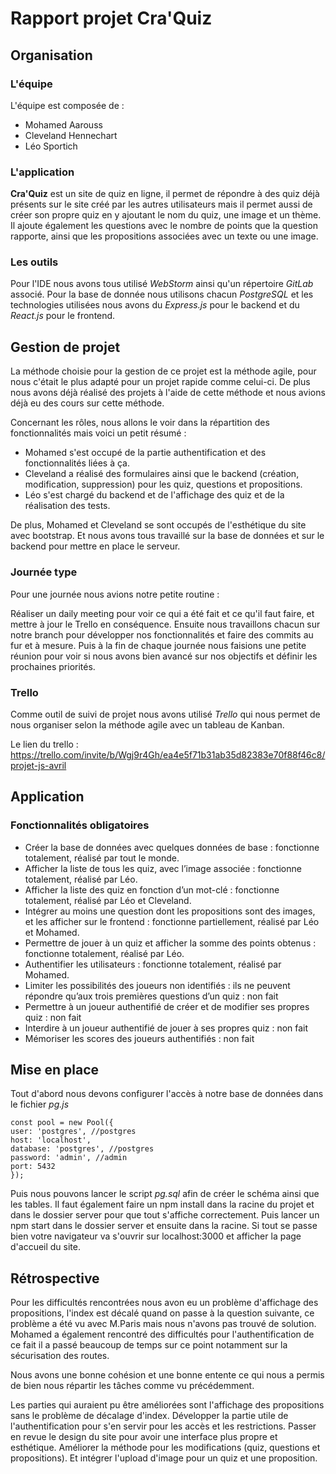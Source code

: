# Rapport projet Cra'Quiz

## Organisation

### L'équipe

L'équipe est composée de :

- Mohamed Aarouss
- Cleveland Hennechart
- Léo Sportich

### L'application

**Cra'Quiz** est un site de quiz en ligne, il permet de répondre à des quiz déjà présents sur le site créé par les autres utilisateurs
mais il permet aussi de créer son propre quiz en y ajoutant le nom du quiz, une image et un thème.
Il ajoute également les questions avec le nombre de points que la question rapporte, ainsi que les propositions associées
avec un texte ou une image.

### Les outils

Pour l'IDE nous avons tous utilisé _WebStorm_ ainsi qu'un répertoire _GitLab_ associé.
Pour la base de donnée nous utilisons chacun _PostgreSQL_ et les technologies utilisées nous avons du _Express.js_ pour le backend et du _React.js_ pour le frontend.

## Gestion de projet

La méthode choisie pour la gestion de ce projet est la méthode agile, pour nous c'était le plus adapté pour un projet rapide comme celui-ci.
De plus nous avons déjà réalisé des projets à l'aide de cette méthode et nous avions déjà eu des cours sur cette méthode.

Concernant les rôles, nous allons le voir dans la répartition des fonctionnalités mais voici un petit résumé :

- Mohamed s'est occupé de la partie authentification et des fonctionnalités liées à ça.
- Cleveland a réalisé des formulaires ainsi que le backend (création, modification, suppression) pour les quiz, questions et propositions.
- Léo s'est chargé du backend et de l'affichage des quiz et de la réalisation des tests.

De plus, Mohamed et Cleveland se sont occupés de l'esthétique du site avec bootstrap.
Et nous avons tous travaillé sur la base de données et sur le backend pour mettre en place le serveur.

### Journée type

Pour une journée nous avions notre petite routine :

Réaliser un daily meeting pour voir ce qui a été fait et ce qu'il faut faire, et mettre à jour le Trello en conséquence.
Ensuite nous travaillons chacun sur notre branch pour développer nos fonctionnalités et faire des commits au fur et à mesure.
Puis à la fin de chaque journée nous faisions une petite réunion pour voir si nous avons bien avancé sur nos objectifs et définir les prochaines priorités.

### Trello

Comme outil de suivi de projet nous avons utilisé _Trello_ qui nous permet de nous organiser selon
la méthode agile avec un tableau de Kanban.

Le lien du trello : https://trello.com/invite/b/Wgj9r4Gh/ea4e5f71b31ab35d82383e70f88f46c8/projet-js-avril

## Application

### Fonctionnalités obligatoires

- Créer la base de données avec quelques données de base : fonctionne totalement, réalisé par tout le monde.
- Afficher la liste de tous les quiz, avec l’image associée : fonctionne totalement, réalisé par Léo.
- Afficher la liste des quiz en fonction d’un mot-clé : fonctionne totalement, réalisé par Léo et Cleveland.
- Intégrer au moins une question dont les propositions sont des images, et les afficher sur le frontend : fonctionne partiellement, réalisé par Léo et Mohamed.
- Permettre de jouer à un quiz et afficher la somme des points obtenus : fonctionne totalement, réalisé par Léo.
- Authentifier les utilisateurs : fonctionne totalement, réalisé par Mohamed.
- Limiter les possibilités des joueurs non identifiés : ils ne peuvent répondre qu’aux trois premières questions d’un quiz : non fait
- Permettre à un joueur authentifié de créer et de modifier ses propres quiz : non fait
- Interdire à un joueur authentifié de jouer à ses propres quiz : non fait
- Mémoriser les scores des joueurs authentifiés : non fait

## Mise en place

Tout d'abord nous devons configurer l'accès à notre base de données dans le fichier _pg.js_
```JS
const pool = new Pool({
user: 'postgres', //postgres
host: 'localhost',
database: 'postgres', //postgres
password: 'admin', //admin
port: 5432
});
```
Puis nous pouvons lancer le script _pg.sql_ afin de créer le schéma ainsi que les tables.
Il faut également faire un npm install dans la racine du projet et dans le dossier server pour
que tout s'affiche correctement. Puis lancer un npm start dans le dossier server et ensuite dans la racine.
Si tout se passe bien votre navigateur va s'ouvrir sur localhost:3000 et afficher la page d'accueil du site.

## Rétrospective

Pour les difficultés rencontrées nous avon eu un problème d'affichage des propositions, l'index est décalé quand on passe à la question suivante,
ce problème a été vu avec M.Paris mais nous n'avons pas trouvé de solution.
Mohamed a également rencontré des difficultés pour l'authentification de ce fait il a passé beaucoup de
temps sur ce point notamment sur la sécurisation des routes.

Nous avons une bonne cohésion et une bonne entente ce qui nous a permis de bien nous répartir les tâches comme vu précédemment.

Les parties qui auraient pu être améliorées sont l'affichage des propositions sans le problème de décalage d'index.
Développer la partie utile de l'authentification pour s'en servir pour les accès et les restrictions.
Passer en revue le design du site pour avoir une interface plus propre et esthétique.
Améliorer la méthode pour les modifications (quiz, questions et propositions).
Et intégrer l'upload d'image pour un quiz et une proposition.
